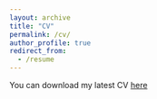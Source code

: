 ```yaml
---
layout: archive
title: "CV"
permalink: /cv/
author_profile: true
redirect_from:
  - /resume
---
```


You can download my latest CV [here](http://academicpages.github.io/files/cv.pdf)
